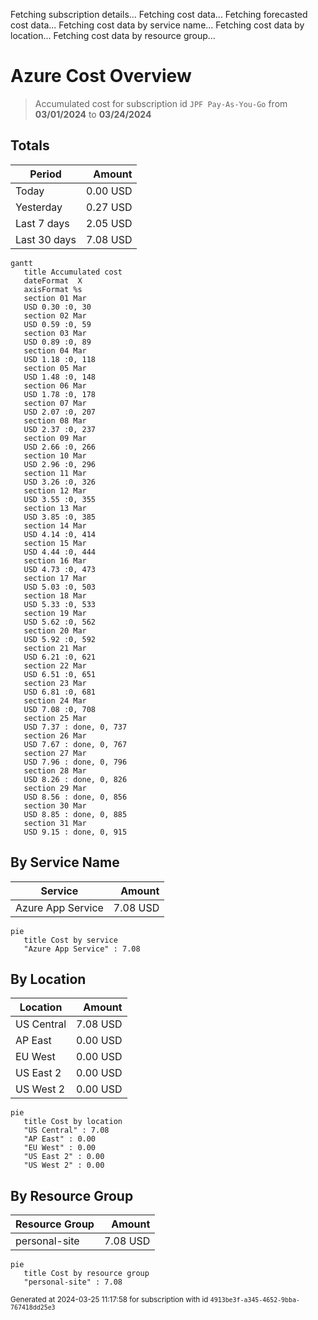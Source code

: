 Fetching subscription details...
Fetching cost data...
Fetching forecasted cost data...
Fetching cost data by service name...
Fetching cost data by location...
Fetching cost data by resource group...
# Azure Cost Overview

> Accumulated cost for subscription id `JPF Pay-As-You-Go` from **03/01/2024** to **03/24/2024**

## Totals

|Period|Amount|
|---|---:|
|Today|0.00 USD|
|Yesterday|0.27 USD|
|Last 7 days|2.05 USD|
|Last 30 days|7.08 USD|

```mermaid
gantt
   title Accumulated cost
   dateFormat  X
   axisFormat %s
   section 01 Mar
   USD 0.30 :0, 30
   section 02 Mar
   USD 0.59 :0, 59
   section 03 Mar
   USD 0.89 :0, 89
   section 04 Mar
   USD 1.18 :0, 118
   section 05 Mar
   USD 1.48 :0, 148
   section 06 Mar
   USD 1.78 :0, 178
   section 07 Mar
   USD 2.07 :0, 207
   section 08 Mar
   USD 2.37 :0, 237
   section 09 Mar
   USD 2.66 :0, 266
   section 10 Mar
   USD 2.96 :0, 296
   section 11 Mar
   USD 3.26 :0, 326
   section 12 Mar
   USD 3.55 :0, 355
   section 13 Mar
   USD 3.85 :0, 385
   section 14 Mar
   USD 4.14 :0, 414
   section 15 Mar
   USD 4.44 :0, 444
   section 16 Mar
   USD 4.73 :0, 473
   section 17 Mar
   USD 5.03 :0, 503
   section 18 Mar
   USD 5.33 :0, 533
   section 19 Mar
   USD 5.62 :0, 562
   section 20 Mar
   USD 5.92 :0, 592
   section 21 Mar
   USD 6.21 :0, 621
   section 22 Mar
   USD 6.51 :0, 651
   section 23 Mar
   USD 6.81 :0, 681
   section 24 Mar
   USD 7.08 :0, 708
   section 25 Mar
   USD 7.37 : done, 0, 737
   section 26 Mar
   USD 7.67 : done, 0, 767
   section 27 Mar
   USD 7.96 : done, 0, 796
   section 28 Mar
   USD 8.26 : done, 0, 826
   section 29 Mar
   USD 8.56 : done, 0, 856
   section 30 Mar
   USD 8.85 : done, 0, 885
   section 31 Mar
   USD 9.15 : done, 0, 915
```

## By Service Name

|Service|Amount|
|---|---:|
|Azure App Service|7.08 USD|

```mermaid
pie
   title Cost by service
   "Azure App Service" : 7.08
```

## By Location

|Location|Amount|
|---|---:|
|US Central|7.08 USD|
|AP East|0.00 USD|
|EU West|0.00 USD|
|US East 2|0.00 USD|
|US West 2|0.00 USD|

```mermaid
pie
   title Cost by location
   "US Central" : 7.08
   "AP East" : 0.00
   "EU West" : 0.00
   "US East 2" : 0.00
   "US West 2" : 0.00
```

## By Resource Group

|Resource Group|Amount|
|---|---:|
|personal-site|7.08 USD|

```mermaid
pie
   title Cost by resource group
   "personal-site" : 7.08
```

<sup>Generated at 2024-03-25 11:17:58 for subscription with id `4913be3f-a345-4652-9bba-767418dd25e3`</sup>
